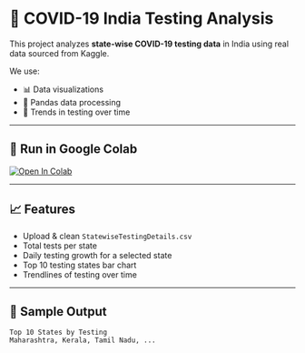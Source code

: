 # 🧪 COVID-19 India Testing Analysis

This project analyzes **state-wise COVID-19 testing data** in India using real data sourced from Kaggle.

We use:
- 📊 Data visualizations
- 🧠 Pandas data processing
- 🎯 Trends in testing over time

---

## 🚀 Run in Google Colab

[![Open In Colab](https://colab.research.google.com/assets/colab-badge.svg)](https://colab.research.google.com/github/shubh-1909/covid19-india-testing-analysis/blob/main/COVID19_India_Testing_Analysis.ipynb)

---

## 📈 Features

- Upload & clean `StatewiseTestingDetails.csv`
- Total tests per state
- Daily testing growth for a selected state
- Top 10 testing states bar chart
- Trendlines of testing over time

---

## 📂 Sample Output

```text
Top 10 States by Testing
Maharashtra, Kerala, Tamil Nadu, ...

